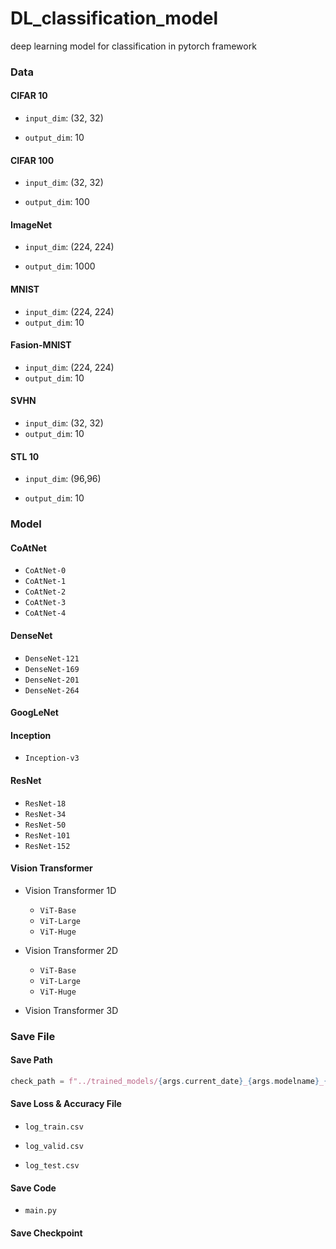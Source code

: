 # DL_classification_model

deep learning model for classification in pytorch framework

### Data

#### CIFAR 10

- `input_dim`: (32, 32)

- `output_dim`: 10

#### CIFAR 100

- `input_dim`: (32, 32)

- `output_dim`: 100

#### ImageNet

- `input_dim`: (224, 224)

- `output_dim`: 1000

#### MNIST

- `input_dim`: (224, 224)
- `output_dim`: 10

#### Fasion-MNIST

- `input_dim`: (224, 224)
- `output_dim`: 10

#### SVHN

- `input_dim`: (32, 32)
- `output_dim`: 10

#### STL 10

- `input_dim`: (96,96)

- `output_dim`: 10

### Model

#### CoAtNet

- `CoAtNet-0`
- `CoAtNet-1`
- `CoAtNet-2`
- `CoAtNet-3`
- `CoAtNet-4`

#### DenseNet

- `DenseNet-121`
- `DenseNet-169`
- `DenseNet-201`
- `DenseNet-264`

#### GoogLeNet

#### Inception

- `Inception-v3`

#### ResNet

- `ResNet-18`
- `ResNet-34`
- `ResNet-50`
- `ResNet-101`
- `ResNet-152`

#### Vision Transformer

- Vision Transformer 1D

  - `ViT-Base`
  - `ViT-Large`
  - `ViT-Huge`
- Vision Transformer 2D

  - `ViT-Base`
  - `ViT-Large`
  - `ViT-Huge`
- Vision Transformer 3D

### Save File

#### Save Path

```python
check_path = f"../trained_models/{args.current_date}_{args.modelname}_{args.dataset}_{args.comment}"
```

#### Save Loss & Accuracy File

- `log_train.csv`

- `log_valid.csv`

- `log_test.csv`

#### Save Code

- `main.py`

#### Save Checkpoint
